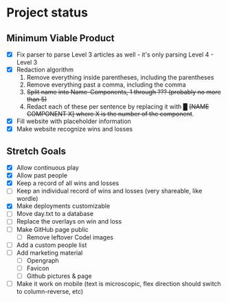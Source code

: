 # Project status

## Minimum Viable Product

- [x] Fix parser to parse Level 3 articles as well - it's only parsing Level 4 - Level 3
- [x] Redaction algorithm
    1. Remove everything inside parentheses, including the parentheses
    2. Remove everything past a comma, including the comma
    3. ~~Split name into Name-Components, 1 through ??? (probably no more than 5)~~
    4. Redact each of these per sentence by replacing it with █ ~~[NAME COMPONENT X] where X is the number of the component~~.
- [x] Fill website with placeholder information
- [x] Make website recognize wins and losses

## Stretch Goals

- [x] Allow continuous play
- [x] Allow past people
- [x] Keep a record of all wins and losses
- [ ] Keep an individual record of wins and losses (very shareable, like wordle)
- [x] Make deployments customizable
- [ ] Move day.txt to a database
- [ ] Replace the overlays on win and loss
- [ ] Make GitHub page public
  - [ ] Remove leftover Codel images
- [ ] Add a custom people list
- [ ] Add marketing material
  - [ ] Opengraph
  - [ ] Favicon
  - [ ] Github pictures & page
- [ ] Make it work on mobile (text is microscopic, flex direction should switch to column-reverse, etc)
